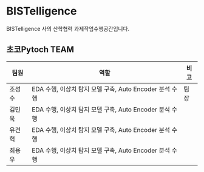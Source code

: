 # BISTelligence
BISTelligence 사의 산학협력 과제작업수행공간입니다.

## 초코Pytoch TEAM

|팀원|역할|비고|
|------|---|---|
|조성수|EDA 수행, 이상치 탐지 모델 구축, Auto Encoder 분석 수행|팀장|
|김민욱|EDA 수행, 이상치 탐지 모델 구축, Auto Encoder 분석 수행||
|유건혁|EDA 수행, 이상치 탐지 모델 구축, Auto Encoder 분석 수행||
|최용우|EDA 수행, 이상치 탐지 모델 구축, Auto Encoder 분석 수행||
